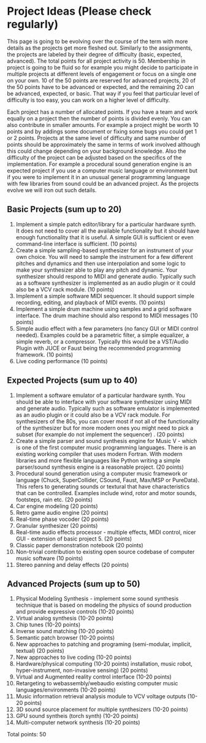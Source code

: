 # Project Ideas (Please check regularly) 

This page is going to be evolving over the course of the term with more details as the projects get more fleshed out. Similarly to the assignments, the projects 
are labeled by their degree of difficulty (basic, expected, advanced). The total points for all project activity is 50. Membership in project is going to be fluid 
so for example you might decide to participate in multiple projects at different levels of engagement or focus on a single one on your own. 10 of the 50 
points are reserved for advanced projects, 20 of the 50 points have to be advanced or expected, and the remaining 20 can be advanced, expected, or basic. 
That way if you feel that particular level of difficulty is too easy, you can work on a higher level of difficulty. 

Each project has a number of allocated points. If you have a team and work equally on a project then the number of points is divided evenly. 
You can also contribute in smaller amounts. For example a project might be worth 10 points and by addings some document or fixing some bugs 
you could get 1 or 2 points. Projects at the same level of difficulty and same number of points should be approximately the same in terms of work involved although this could change depending on your background knowledge. Also the difficulty of the project can be adjusted based on the specifics of the implementation. For example a procedural sound generation engine is an expected project if you use a computer music language or environment but if you were to implement it in an unusual general programming language with few libraries from sound could be an advanced project. As the projects evolve we will iron out such details. 


## Basic Projects (sum up to 20) 

1. Implement a simple patch editor/library for a particular hardware synth. It does not need to cover all the available functionality but it should have enough functionality that it is useful. A simple GUI is sufficient or even command-line interface is sufficient. (10 points) 
2. Create a simple sampling-based synthesizer for an instrument of your own choice. You will need to sample the instrument for a few different pitches and dynamics and then use interpolation and some logic to make your synthesizer able to play any pitch and dynamic. Your synthesizer should respond to MIDI and generate audio. Typically such as a software synthesizer is implemented as an audio plugin or it could also be a VCV rack module. (10 points) 
3. Implement a simple software MIDI sequencer. It should support simple recording, editing, and playback of MIDI events.  (10 points) 
4. Implement a simple drum machine using samples and a grid software interface. The drum machine should also respond to MIDI messages (10 points) 
5. Simple audio effect with a few parameters (no fancy GUI or MIDI control needed). Examples could be a parametric filter, a simple equalizer, a simple reverb, or a compressor. Typically this would be a VST/Audio Plugin with JUCE or Faust being the recommended programming framework. (10 points) 
6. Live coding performance (10 points) 

## Expected Projects (sum up to 40) 

1. Implement a software emulator of a particular hardware synth. You should be able to interface with your software synthesizer using MIDI and generate audio. Typically such as software emulator is implemented as an audio plugin or it could also be a VCV rack module. For synthesizers of the 80s, you can cover most if not all of the functionality of the synthesizer but for more modern ones you might need to pick a subset (for example do not implement the sequencer) . (20 points) 
2. Create a simple parser and sound synthesis engine for Music V - which is one of the first computer music programming languages. There is an existing working compiler that uses modern Fortran. With modern libraries and more flexible languages like Python writing a simple parser/sound synthesis engine is a reasonable project. (20 points) 
3. Procedural sound generation using a computer music framework or language (Chuck, SuperCollider, CSound, Faust, Max/MSP or PureData). This refers to generating sounds or textural that have characteristics that can be controlled. Examples include wind, rotor and motor sounds, footsteps, rain etc. (20 points)
4. Car engine modeling (20 points) 
6. Retro game audio engine (20 points) 
7. Real-time phase vocoder (20 points) 
8. Granular synthesizer (20 points) 
9. Real-time audio effects processor - multiple effects, MIDI control, nicer GUI - extension of basic project 5. (20 points) 
10. Classic paper demonstration notebook (20 points) 
11. Non-trivial contribution to existing open source codebase of computer music software (10 points) 
12. Stereo panning and delay effects (20 points) 


## Advanced Projects (sum up to 50) 


1. Physical Modeling Synthesis - implement some sound synthesis technique that is based on modeling the physics of sound production and provide expressive controls (10-20 points) 
2. Virtual analog synthesis (10-20 points) 
3. Chip tunes (10-20 points)
4. Inverse sound matching (10-20 points)  
5. Semantic patch browser (10-20 points) 
6. New approaches to patching and programing (semi-modular, implicit, textual) (20 points)
7. New approaches to live coding (10-20 points)
8. Hardware/physical computing (10-20 points) installation, music robot, hyper-instrument, non-invasive sensing) (20 points)
9. Virtual and Augmented reality control interface (10-20 points)
10. Retargeting to webassembly/webaudio existing computer music languages/environments (10-20 points)
11. Music information retrieval analysis module to VCV voltage outputs (10-20 points)
12. 3D sound source placement for multiple synthesizers (10-20 points) 
13. GPU sound syntheis (torch synth) (10-20 points) 
14. Multi-computer network synthesis (10-20 points) 

Total points: 50 

